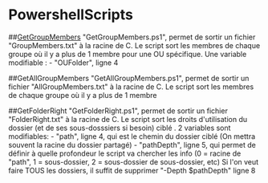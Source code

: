 # PowershellScripts


##[GetGroupMembers](GetGroupMembers.ps1)
"GetGroupMembers.ps1", permet de sortir un fichier "GroupMembers.txt" à la racine de C.
Le script sort les membres de chaque groupe où il y a plus de 1 membre pour une OU spécifique.
Une variable modifiable :
	- "OUFolder", ligne 4

##GetAllGroupMembers
"GetAllGroupMembers.ps1", permet de sortir un fichier "AllGroupMembers.txt" à la racine de C.
Le script sort les membres de chaque groupe où il y a plus de 1 membre

##GetFolderRight
"GetFolderRight.ps1", permet de sortir un fichier "FolderRight.txt" à la racine de C.
Le script sort les droits d'utilisation du dossier (et de ses sous-dosssiers si besoin) ciblé .
2 variables sont modifiables: 
	- "path", ligne 4, qui est le chemin du dossier ciblé (On mettra souvent la racine du dossier partagé)
	- "pathDepth", ligne 5, qui permet de définir à quelle profondeur le script va chercher les info (0 = racine de "path", 1 = sous-dossier, 2 = sous-dossier de sous-dossier, etc)
Si l'on veut faire TOUS les dossiers, il suffit de supprimer "-Depth $pathDepth" ligne 8 
